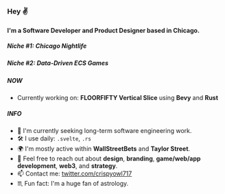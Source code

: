### Hey ✌️

#### I'm a Software Developer and Product Designer based in Chicago.
##### Niche #1: Chicago Nightlife
##### Niche #2: Data-Driven ECS Games

##### NOW

- Currently working on: **FLOORFIFTY Vertical Slice** using **Bevy** and **Rust**

##### INFO

- 🏢 I'm currently seeking long-term software engineering work. 
- 🛠 I use daily: `.svelte`, `.rs`
- 🌍 I'm mostly active within **WallStreetBets** and **Taylor Street**.
- 💬 Feel free to reach out about **design**, **branding**, **game/web/app development**, **web3**, and **strategy**.
- 📫 Contact me: [twitter.com/crispyowl717](https://twitter.com/crispyowl717)
- ♏️ Fun fact: I'm a huge fan of astrology.
